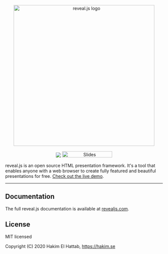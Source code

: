 <p align="center">
  <img src="https://hakim-static.s3.amazonaws.com/reveal-js/logo/v1/reveal-black-text.svg" alt="reveal.js logo" width="450">
  <br><br>
  <img src="https://github.com/hakimel/reveal.js/workflows/tests/badge.svg">
  <img src="https://s3.amazonaws.com/static.slid.es/images/slides-github-banner-320x40.png?1" alt="Slides" width="160" height="20"></a>
</p>

reveal.js is an open source HTML presentation framework. It's a tool that enables anyone with a web browser to create fully featured and beautiful presentations for free. [Check out the live demo](https://revealjs.com/).

----

## Documentation
The full reveal.js documentation is available at [revealjs.com](https://revealjs.netlify.app).

## License

MIT licensed

Copyright (C) 2020 Hakim El Hattab, https://hakim.se
